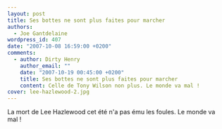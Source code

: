 ```yaml
---
layout: post
title: Ses bottes ne sont plus faites pour marcher
authors:
  - Joe Gantdelaine
wordpress_id: 407
date: "2007-10-08 16:59:00 +0200"
comments:
  - author: Dirty Henry
    author_email: ""
    date: "2007-10-19 00:45:00 +0200"
    title: Ses bottes ne sont plus faites pour marcher
    content: Celle de Tony Wilson non plus. Le monde va mal !
cover: lee-hazlewood-2.jpg
---
```


La mort de Lee Hazlewood cet été n'a pas ému les foules. Le monde va mal !
